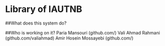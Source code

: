 # Library of IAUTNB
##What does this system do?

##Who is working on it?
Paria Mansouri (github.com/)
Vali Ahmad Rahmani (github.com/valiahmad)
Amir Hosein Mossayebi (github.com/)
